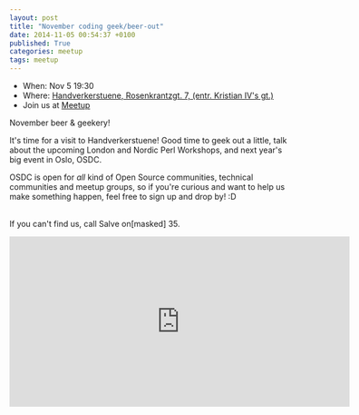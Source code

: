 ```yaml
---
layout: post
title: "November coding geek/beer-out"
date: 2014-11-05 00:54:37 +0100
published: True
categories: meetup
tags: meetup
---
```


* When: Nov 5 19:30
* Where: [Handverkerstuene, Rosenkrantzgt. 7,  (entr. Kristian IV's gt.)](https://maps.google.com/maps?f=q&hl=en&q=Rosenkrantzgt.+7%2C++%28entr.+Kristian+IV%27s+gt.%29%2C+Oslo%2C+no)
* Join us at [Meetup](https://www.meetup.com/Oslo-pm/events/217674462/)

November beer &amp; geekery!

It&#39;s time for a visit to Handverkerstuene! Good time to geek out a little, talk about the upcoming London and Nordic Perl Workshops, and next year&#39;s big event in Oslo, OSDC.

OSDC is open for *all* kind of Open Source communities, technical communities and meetup groups, so if you&#39;re curious and want to help us make something happen, feel free to sign up and drop by! :D

<br>If you can&#39;t find us, call Salve on[masked] 35.

<iframe class="google-maps" src="https://www.google.com/maps/embed/v1/place?q=q=Rosenkrantzgt.+7%2C++%28entr.+Kristian+IV%27s+gt.%29%2C+Oslo%2C+no&key=AIzaSyASIjsQVcDWLnkdszZ-yw13Qcs-iFk8Q4Y" width="600" height="300" frameborder="0" allowfullscreen></iframe>
